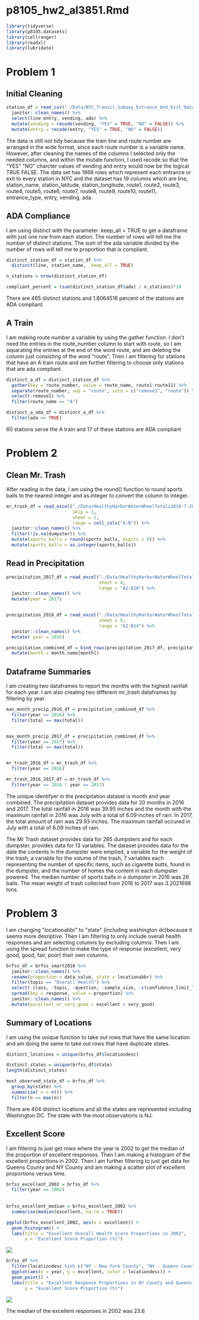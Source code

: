 p8105\_hw2\_al3851.Rmd
================

``` r
library(tidyverse)
library(p8105.datasets)
library(cellranger)
library(readxl)
library(lubridate)
```

Problem 1
=========

Initial Cleaning
----------------

``` r
station_df = read_csv("./Data/NYC_Transit_Subway_Entrance_And_Exit_Data.csv") %>%
  janitor::clean_names() %>%
  select(line:entry, vending, ada) %>%
  mutate(vending = recode(vending, "YES" = TRUE, "NO" = FALSE)) %>%
  mutate(entry = recode(entry, "YES" = TRUE, "NO" = FALSE))
```

The data is still not tidy because the train line and route number are arranged in the wide format, since each route number is a variable name. However, after cleaning the names of the columns I selected only the needed columns, and within the mutate function, I used recode so that the "YES" "NO" charcter values of vending and entry would now be the logical TRUE FALSE. The data set has 1868 rows which represent each entrance or exit to every station in NYC and the dataset has 19 columns which are line, station\_name, station\_latitude, station\_longitude, route1, route2, route3, route4, route5, route6, route7, route8, route9, route10, route11, entrance\_type, entry, vending, ada.

ADA Compliance
--------------

I am using distinct with the parameter .keep\_all = TRUE to get a dataframe with just one row from each station. The number of rows will tell me the number of distinct stations. The sum of the ada variable divided by the number of rows will tell me te proportion that is compliant.

``` r
distinct_station_df = station_df %>%
  distinct(line, station_name, .keep_all = TRUE)

n_stations = nrow(distinct_station_df)

compliant_percent = (sum(distinct_station_df$ada) / n_stations)*10
```

There are 465 distinct stations and 1.8064516 percent of the stations are ADA compliant.

A Train
-------

I am making route number a variable by using the gather function. I don't need the entries in the route\_number column to start with route, so I am separating the entries at the end of the word route, and am deleting the column just consisting of the word "route". Then I am filtering for stations that have an A train route and am further filtering to choose only stations that are ada compliant.

``` r
distinct_a_df = distinct_station_df %>%
  gather(key = route_number, value = route_name, route1:route11) %>%
  separate(route_number, sep = "route", into = c("remove1", "route")) %>%
  select(-remove1) %>%
  filter(route_name == "A")

distinct_a_ada_df = distinct_a_df %>%
  filter(ada == TRUE)
```

60 stations serve the A train and 17 of these stations are ADA compliant

Problem 2
=========

Clean Mr. Trash
---------------

After reading in the data, I am using the round() function to round sports balls to the nearest integer and as.integer to convert the column to integer.

``` r
mr_trash_df = read_excel("./Data/HealthyHarborWaterWheelTotals2018-7-28.xlsx", 
                         skip = 1, 
                         sheet = 1, 
                         range = cell_cols("A:N")) %>% 
  janitor::clean_names() %>%
  filter(!is.na(dumpster)) %>%
  mutate(sports_balls = round(sports_balls, digits = 0)) %>%
  mutate(sports_balls = as.integer(sports_balls))
```

Read in Precipitation
---------------------

``` r
precipitation_2017_df = read_excel("./Data/HealthyHarborWaterWheelTotals2018-7-28.xlsx", 
                                   sheet = 4, 
                                   range = "A2:B10") %>%
  janitor::clean_names() %>%
  mutate(year = 2017)


precipitation_2016_df = read_excel("./Data/HealthyHarborWaterWheelTotals2018-7-28.xlsx",
                                   sheet = 5, 
                                   range = "A2:B14") %>%
  janitor::clean_names() %>%
  mutate( year = 2016)

precipitation_combined_df = bind_rows(precipitation_2017_df, precipitation_2016_df) %>%
  mutate(month = month.name[month])
```

Dataframe Summaries
-------------------

I am creating two dataframes to report the months with the highest rainfall for each year. I am also creating two different mr\_trash dataframes by filtering by year.

``` r
max_month_precip_2016_df = precipitation_combined_df %>%
  filter(year == 2016) %>%
  filter(total == max(total)) 


max_month_precip_2017_df = precipitation_combined_df %>%
  filter(year == 2017) %>%
  filter(total == max(total)) 


mr_trash_2016_df = mr_trash_df %>%
  filter(year == 2016)

mr_trash_2016_2017_df = mr_trash_df %>%
  filter(year == 2016 | year == 2017)
```

The unique identifyer in the precipitation dataset is month and year combined. The precipitation dataset provides data for 20 months in 2016 and 2017. The total rainfall in 2016 was 39.95 inches and the month with the maximum rainfall in 2016 was July with a total of 6.09 inches of rain. In 2017, the total amount of rain was 29.93 inches. The maximum rainfall occured in July with a total of 6.09 inches of rain.

The Mr Trash dataset provides data for 285 dumpsters and for each dumpster, provides data for 13 variables. The dataset provides data for the date the contents in the dumpster were emptied, a variable for the weight of the trash, a variable for the volume of the trash, 7 variables each representing the number of specific items, such as cigarette butts, found in the dumpster, and the number of homes the content in each dumpster powered. The median number of sports balls in a dumpster in 2016 was 26 balls. The mean weight of trash collected from 2016 to 2017 was 3.2021698 tons.

Problem 3
=========

I am changing "locationabbr" to "state" (including washington dc)because it seems more desriptive. Then I am filtering to only include overall health responses and am selecting columns by excluding columns. Then I am using the spread function to make the type of response (excellent, very good, good, fair, poor) their own columns.

``` r
brfss_df = brfss_smart2010 %>%
  janitor::clean_names() %>%
  rename(proportion = data_value, state = locationabbr) %>%
  filter(topic == "Overall Health") %>%
  select(-class, -topic, -question, -sample_size, -c(confidence_limit_low:geo_location)) %>%
  spread(key = response, value = proportion) %>%
  janitor::clean_names() %>%
  mutate(excellent_or_very_good = excellent + very_good)
```

Summary of Locations
--------------------

I am using the unique function to take out rows that have the same location and am doing the same to take out rows that have duplicate states.

``` r
distinct_locations = unique(brfss_df$locationdesc)

distinct_states = unique(brfss_df$state)
length(distinct_states)

most_observed_state_df = brfss_df %>%
  group_by(state) %>%
  summarise( n = n()) %>%
  filter(n == max(n))
```

There are 404 distinct locations and all the states are represented including Washington DC. The state with the most observations is NJ.

Excellent Score
---------------

I am filtering to just get rows where the year is 2002 to get the median of the proportion of excellent responses. Then I am making a histogram of the excellent proportions in 2002. Then I am further filtering to just get data for Queens County and NY County and am making a scatter plot of excellent proportions versus time.

``` r
brfss_excellent_2002 = brfss_df %>%
  filter(year == 2002) 
  
  
brfss_excellent_median = brfss_excellent_2002 %>%
  summarise(median(excellent, na.rm = TRUE))

ggplot(brfss_excellent_2002, aes(x = excellent)) + 
  geom_histogram() +
  labs(title = "Excellent Overall Health Score Proportions in 2002",
       x = "Excellent Score Proportion (%)")
```

![](p8105_hw2_al3851_files/figure-markdown_github/unnamed-chunk-2-1.png)

``` r
brfss_df %>%
  filter(locationdesc %in% c("NY - New York County", "NY - Queens County")) %>%
  ggplot(aes(x = year, y = excellent, color = locationdesc)) + 
  geom_point() +
  labs(title = "Excellent Response Proportions in NY County and Queens County in 2002", 
       y = "Excellent Score Proportion (%)")
```

![](p8105_hw2_al3851_files/figure-markdown_github/unnamed-chunk-2-2.png)

The median of the excellent responses in 2002 was 23.6
